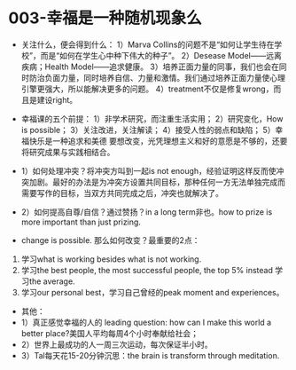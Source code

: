 # 003-幸福是一种随机现象么
- 关注什么，便会得到什么：
1）Marva Collins的问题不是“如何让学生待在学校”，而是“如何在学生心中种下伟大的种子”。
 2）Desease Model——远离疾病；Health Model——追求健康。
 3）培养正面力量的同事，我们也会在同时防治负面力量，同时培养自信、力量和激情。我们通过培养正面力量使心理引擎更强大，所以能解决更多的问题。
 4）treatment不仅是修复wrong，而且是建设right。 
 - 幸福课的五个前提：
 1）非学术研究，而注重生活实用； 
 2）研究变化，How is possible； 
 3）关注改进，关注解读； 
 4）接受人性的弱点和缺陷； 
 5）幸福快乐是一种追求和美德 要想改变，光凭理想主义和好的意愿是不够的，还要将研究成果与实践相结合。 
 
 - 1）如何处理冲突？将冲突方叫到一起is not enough，经验证明这样反而使冲突加剧。最好的办法是为冲突方设置共同目标，那种任何一方无法单独完成而需要写作的目标，当双方共同完成之后，冲突也就解决了。 
 - 2）如何提高自尊/自信？通过赞扬？in a long term非也。how to prize is more important than just prizing. 
 - change is possible. 那么如何改变？最重要的2点： 
 1) 学习what is working besides what is not working. 
 2) 学习the best people, the most successful people, the top 5% instead 学习the average. 
 3)  学习our personal best，学习自己曾经的peak moment and experiences。 
 - 其他： 
 - 1）真正感觉幸福的人的 leading question: how can I make this world a better place?美国人平均每周4个小时奉献给社会；
 -  2）世界上最成功的人一周三次运动，每次保证半小时。
 -  3）Tal每天花15-20分钟沉思：the brain is transform through meditation. 
